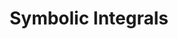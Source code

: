 ---
types: "word"

title: "Symbolic Integrals"

categories: ['']

tags: ['Symbolic', 'Integrals']

arabic: 'التكاملات بالرموز'

arexps: []

enwords: ['Symbolic Integrals']

enexps: []

arlexicons: 'ك'

enlexicons: 'S'

authors: ['Ruqayya Roshdy']

translators: ['']

citations: 'العربية والذكاء الاصطناعي'

sources: 'مركز الملك عبدالله بن عبدالعزيز الدولي لخدمة اللغة العربية'

word: "true"

slug: ""
---